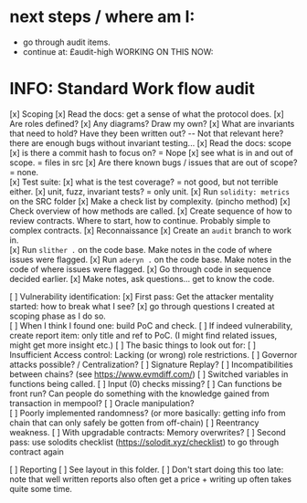 # next steps / where am I: 
- go through audit items. 
- continue at: £audit-high WORKING ON THIS NOW: 

# INFO: Standard Work flow audit
[x] Scoping
  [x] Read the docs: get a sense of what the protocol does.
    [x] Are roles defined? 
    [x] Any diagrams? Draw my own? 
    [x] What are invariants that need to hold? Have they been written out?  -- Not that relevant here? there are enough bugs without invariant testing... 
  [x] Read the docs: scope
    [x] is there a commit hash to focus on? = Nope 
    [x] see what is in and out of scope. = files in src 
    [x] Are there known bugs / issues that are out of scope? = none.  
  [x] Test suite: 
    [x] what is the test coverage? = not good, but not terrible either. 
    [x] unit, fuzz, invariant tests? = only unit. 
  [x] Run `solidity: metrics` on the SRC folder
    [x] Make a check list by complexity. (pincho method)
    [x] Check overview of how methods are called. 
    [x] Create sequence of how to review contracts. Where to start, how to continue. Probably simple to complex contracts. 
[x] Reconnaissance
  [x] Create an `audit` branch to work in.  
  [x] Run `slither .` on the code base. Make notes in the code of where issues were flagged.
  [x] Run `aderyn .` on the code base. Make notes in the code of where issues were flagged.
  [x] Go through code in sequence decided earlier. 
  [x] Make notes, ask questions... get to know the code. 

[ ] Vulnerability identification: 
  [x] First pass: Get the attacker mentality started: how to break what I see? 
    [x] go through questions I created at scoping phase as I do so.  
  [ ] When I think I found one: build PoC and check.
    [ ] If indeed vulnerability, create report item: only title and ref to PoC. (I might find related issues, might get more insight etc.) 
  [ ] The basic things to look out for:
    [ ] Insufficient Access control: Lacking (or wrong) role restrictions. 
    [ ] Governor attacks possible? / Centralization? 
    [ ] Signature Replay? 
    [ ] Incompatibilities between chains? (see https://www.evmdiff.com/)
    [ ] Switched variables in functions being called. 
    [ ] Input (0) checks missing? 
    [ ] Can functions be front run? Can people do something with the knowledge gained from transaction in mempool? 
    [ ] Oracle manipulation?  
    [ ] Poorly implemented randomness? (or more basically: getting info from chain that can only safely be gotten from off-chain)
    [ ] Reentrancy weakness. 
    [ ] With upgradable contracts: Memory overwrites?
  [ ] Second pass: use solodits checklist (https://solodit.xyz/checklist) to go through contract again 

[ ] Reporting
  [ ] See layout in this folder. 
  [ ] Don't start doing this too late: note that well written reports also often get a price + writing up often takes quite some time. 